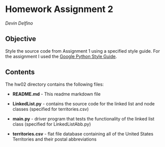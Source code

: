 Homework Assignment 2
=====================
*Devin Delfino*

Objective
---------
Style the source code from Assignment 1 using a specified style guide.
For the assignment I used the [Google Python Style Guide](https://google-styleguide.googlecode.com/svn/trunk/pyguide.html).

Contents
--------
The hw02 directory contains the following files:

* **README.md** - This readme markdown file

* **LinkedList.py** - contains the source code for the linked list and node classes (specified for territories.csv)
* **main.py** - driver program that tests the functionality of the linked list class (specified for LinkedListAbb.py)
* **territories.csv** - flat file database containing all of the United States Territories and their postal abbreviations

